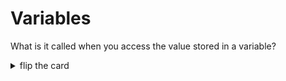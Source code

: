 # Variables

What is it called when you access the value stored in a variable?

<details>
<summary>flip the card</summary>
<br>

## _Reading_ a variable's value

```js
'use strict';

let name = 'Tomblaine';

// read the value stored in `name`
let greeting = 'hello ' + name + '!';

// read the value stored in `greeting`
console.log(greeting);
```

</details>
